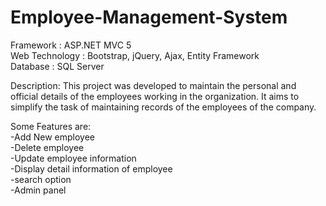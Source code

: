 # Employee-Management-System
Framework : ASP.NET MVC 5 <br>
Web Technology : Bootstrap, jQuery, Ajax, Entity Framework <br>
Database : SQL Server 

Description: This project was developed to maintain the personal and official details of the employees working in the organization. It aims to simplify the task of maintaining records of the employees of the company.

Some Features are: <br>
-Add New employee <br>
-Delete employee  <br>
-Update employee information <br>
-Display detail information of employee <br>
-search option <br>
-Admin panel <br>
